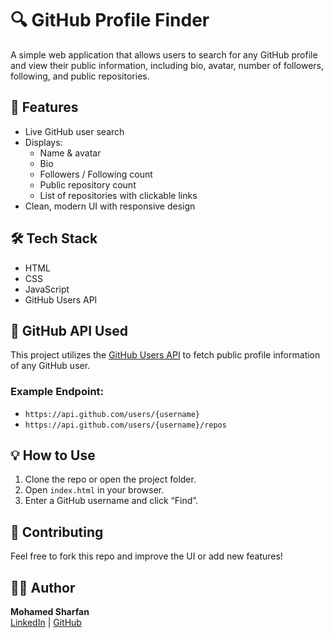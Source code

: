 # 🔍 GitHub Profile Finder

A simple web application that allows users to search for any GitHub profile and view their public information, including bio, avatar, number of followers, following, and public repositories.

## 🚀 Features
- Live GitHub user search
- Displays:
  - Name & avatar
  - Bio
  - Followers / Following count
  - Public repository count
  - List of repositories with clickable links
- Clean, modern UI with responsive design

## 🛠️ Tech Stack
- HTML
- CSS
- JavaScript
- GitHub Users API

## 📡 GitHub API Used
This project utilizes the [GitHub Users API](https://docs.github.com/en/rest/users/users?apiVersion=2022-11-28#get-a-user) to fetch public profile information of any GitHub user.

### Example Endpoint:
- `https://api.github.com/users/{username}`
- `https://api.github.com/users/{username}/repos`


## 💡 How to Use
1. Clone the repo or open the project folder.
2. Open `index.html` in your browser.
3. Enter a GitHub username and click “Find”.

## 🙌 Contributing
Feel free to fork this repo and improve the UI or add new features!

## 🧑‍💻 Author
**Mohamed Sharfan**  
[LinkedIn](https://www.linkedin.com/in/mohamedsharfan) | [GitHub](https://github.com/MohamedSharfan)

